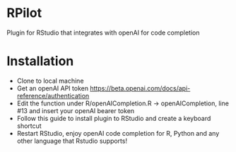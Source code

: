 # RPilot
Plugin for RStudio that integrates with openAI for code completion

Installation
===========

- Clone to local machine
- Get an openAI API token https://beta.openai.com/docs/api-reference/authentication
- Edit the function under R/openAICompletion.R -> openAICompletion, line #13 and insert your openAI bearer token
- Follow this guide to install plugin to RStudio and create a keyboard shortcut
- Restart RStudio, enjoy openAI code completion for R, Python and any other language that Rstudio supports!

